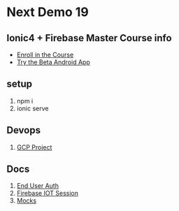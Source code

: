 # Next Demo 19

## Ionic4 + Firebase Master Course info

- [Enroll in the Course](https://projects.angularfirebase.com/p/ionic-4-firebase-master-course/)
- [Try the Beta Android App](https://play.google.com/apps/testing/com.angularfirebase.ionfire)

## setup
1. npm i
2. ionic serve

## Devops
1. [GCP Project](https://pantheon.corp.google.com/home/dashboard?project=iot-end-user-demo)

## Docs
1. [End User Auth](https://docs.google.com/document/d/1pbhqN_av0KfvkGGCbPAfM966PyYqN42KtrtbycN62Lk/edit#heading=h.lchkgwit4g6l)
2. [Firebase IOT Session](https://docs.google.com/document/d/1vEIT3iysDHtYqkcL1QU4XjxrMzHV76Zd7ewSjin2SJg/edit?ts=5c61a393#)
3. [Mocks](https://gallery.googleplex.com/projects/MCHbtQVoQ2HCZbI8YFle66Xb/files/MCFVMdU9GrDApyF-p-aXaOEW)
